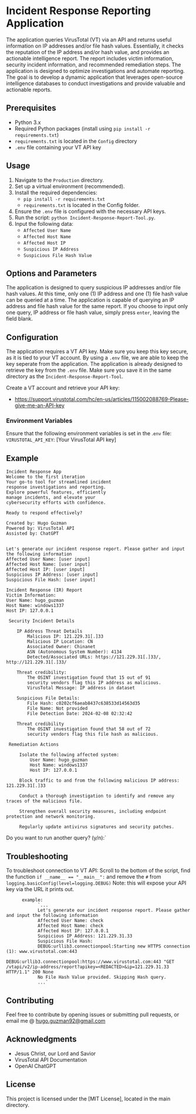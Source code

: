 # Incident Response Reporting Application #
The application queries VirusTotal (VT) via an API and returns useful information on IP addresses and/or file hash values. Essentially, it checks the reputation of the IP address and/or hash value, and provides an actionable intelligence report. The report includes victim information, security incident information, and recommended remediation steps. 
The application is designed to optimize investigations and automate reporting. The goal is to develop a dynamic application that leverages open-source intelligence databases to conduct investigations and provide valuable and actionable reports. 

## Prerequisites
- Python 3.x
- Required Python packages (install using `pip install -r requirements.txt`)
- `requirements.txt` is located in the `Config` directory
- `.env` file containing your VT API key

## Usage
1. Navigate to the `Production` directory.
2. Set up a virtual environment (recommended).
3. Install the required dependencies:
   * `pip install -r requirements.txt`
   * `requirements.txt` is located in the Config folder. 
7. Ensure the `.env` file is configured with the necessary API keys.
8. Run the script: `python Incident-Response-Report-Tool.py`.
9. Input the following data:
    * `Affected User Name`
    * `Affected Host Name`
    * `Affected Host IP`
    * `Suspicious IP Address`
    * `Suspicious File Hash Value`
   
## Options and Parameters
The application is designed to query suspicious IP addresses and/or file hash values. At this time, only one (1) IP address and one (1) file hash value can be queried at a time. The application is capable of querying an IP address and file hash value for the same report. If you choose to input only one query, IP address or file hash value, simply press `enter`, leaving the field blank. 

## Configuration
The application requires a VT API key. Make sure you keep this key secure, as it is tied to your VT account. By using a `.env` file, we are able to keep the key seperate from the application.
The application is already designed to retrieve the key from the `.env` file. Make sure you save it in the same directory as the `Incident-Response-Report-Tool`.

Create a VT account and retrieve your API key:
   * https://support.virustotal.com/hc/en-us/articles/115002088769-Please-give-me-an-API-key
        
### Environment Variables
Ensure that the following environment variables is set in the .`env` file:
`VIRUSTOTAL_API_KEY`: [Your VirusTotal API key]

## Example

    Incident Response App
    Welcome to the first iteration
    Your go-to tool for streamlined incident 
    response investigations and reporting. 
    Explore powerful features, efficiently 
    manage incidents, and elevate your 
    cybersecurity efforts with confidence. 
    
    Ready to respond effectively?
    
    Created by: Hugo Guzman 
    Powered by: VirusTotal API 
    Assisted by: ChatGPT               


    Let's generate our incident response report. Please gather and input the following information  
    Affected User Name: [user input]
    Affected Host Name: [user input]
    Affected Host IP: [user input]  
    Suspicious IP Address: [user input] 
    Suspicious File Hash: [user input] 
    
    Incident Response (IR) Report
    Victim Information:
    User Name: hugo_guzman
    Host Name: windows1337
    Host IP: 127.0.0.1

     Security Incident Details

        IP Address Threat Details
            Malicious IP: 121.229.31[.]33
            Malicious IP Location: CN
            Associated Owner: Chinanet
            ASN (Autonomous System Number): 4134
            Detected/Associated URLs: https://121.229.31[.]33/, http://121.229.31[.]33/

        Threat credibility:
            The OSINT investigation found that 15 out of 91
            security vendors flag this IP address as malicious.
            VirusTotal Message: IP address in dataset

        Suspicious File Details:
            File Hash: c0202cf6aeab8437c638533d14563d35
            File Name: Not provided
            File Detection Date: 2024-02-08 02:32:42

        Threat credibility
            The OSINT investigation found that 58 out of 72
            security vendors flag this file hash as malicious.

     Remediation Actions

         Isolate the following affected system:
             User Name: hugo_guzman
             Host Name: windows1337
             Host IP: 127.0.0.1

         Block traffic to and from the following malicious IP address: 121.229.31[.]33

         Conduct a thorough investigation to identify and remove any traces of the malicious file.

         Strengthen overall security measures, including endpoint protection and network monitoring.

         Regularly update antivirus signatures and security patches.

Do you want to run another query? (y/n):`


## Troubleshooting
To troubleshoot connection to VT API:
          Scroll to the bottom of the script, find the function `if __name__ == "__main__":` and remove the `#` from  `logging.basicConfig(level=logging.DEBUG)`
          Note: this will expose your API key via the URL it prints out. 
          
          example:
                `...
                Let's generate our incident response report. Please gather and input the following information
                Affected User Name: check
                Affected Host Name: check
                Affected Host IP: 127.0.0.1
                Suspicious IP Address: 121.229.31.33
                Suspicious File Hash:
                DEBUG:urllib3.connectionpool:Starting new HTTPS connection (1): www.virustotal.com:443
                DEBUG:urllib3.connectionpool:https://www.virustotal.com:443 "GET /vtapi/v2/ip-address/report?apikey=<REDACTED>&ip=121.229.31.33 HTTP/1.1" 200 None
                No File Hash Value provided. Skipping Hash query.
                ...`
                
## Contributing
Feel free to contribute by opening issues or submitting pull requests, or email me @ hugo.guzman92@gmail.com 

## Acknowledgments
- Jesus Christ, our Lord and Savior
- VirusTotal API Documentation
- OpenAI ChatGPT 

## License
This project is licensed under the [MIT License], located in the main directory. 
